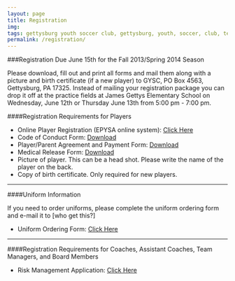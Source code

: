 ```yaml
---
layout: page
title: Registration
img: 
tags: gettysburg youth soccer club, gettysburg, youth, soccer, club, teams, registration
permalink: /registration/
---
```

###Registration Due June 15th for the Fall 2013/Spring 2014 Season

Please download, fill out and print all forms and mail them along with a picture and birth certificate (if a new player) to GYSC, PO Box 4563, Gettysburg, PA 17325. Instead of mailing your registration package you can drop it off at the practice fields at James Gettys Elementary School on Wednesday, June 12th or Thursday June 13th from 5:00 pm - 7:00 pm. 

####Registration Requirements for Players

<ul>
<li>Online Player Registration (EPYSA online system): <a href="https://www.youthleaguesusa.com/epys/13-14/0117/008/Welcome.html">Click Here</a></li>
<li>Code of Conduct Form: <a href="https://www.dropbox.com/s/8xz3x9al7lz5vcb/Code%20of%20Conduct-1.pdf">Download</a></li>
<li>Player/Parent Agreement and Payment Form: <a href="https://www.dropbox.com/s/v2arm3qxtf964l1/GYSC%20Player-Parent%20Agreement-1.pdf">Download</a></li>
<li>Medical Release Form: <a href="https://www.dropbox.com/s/7qfdk24zfej4bak/Medical_Release1.pdf">Download</a></li>
</li>
<li>Picture of player. This can be a head shot. Please write the name of the player on the back.</li>
<li>Copy of birth certificate. Only required for new players.</li>
</ul>

__________________________________________________________________________________________________________________________

####Uniform Information

If you need to order uniforms, please complete the uniform ordering form and e-mail it to [who get this?]

<ul>
<li>Uniform Ordering Form: <a href="https://www.dropbox.com/s/tshxot7f6wa6va0/uniformorder2013.pdf">Click Here</a></li>
</ul>

__________________________________________________________________________________________________________________________

####Registration Requirements for Coaches, Assistant Coaches, Team Managers, and Board Members

<ul>
<li>Risk Management Application: <a href="https://www.youthleaguesusa.com/epys/13-14/RiskManagement.html">Click Here</a></li>
</ul>


